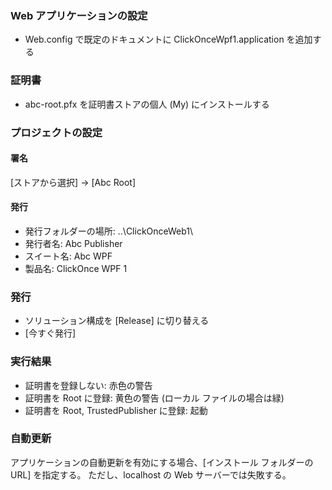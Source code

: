 ﻿### Web アプリケーションの設定
* Web.config で既定のドキュメントに ClickOnceWpf1.application を追加する

### 証明書
* abc-root.pfx を証明書ストアの個人 (My) にインストールする

### プロジェクトの設定

#### 署名
[ストアから選択] → [Abc Root]

#### 発行
* 発行フォルダーの場所: ..\ClickOnceWeb1\
* 発行者名: Abc Publisher
* スイート名: Abc WPF
* 製品名: ClickOnce WPF 1

### 発行
* ソリューション構成を [Release] に切り替える
* [今すぐ発行]

### 実行結果
* 証明書を登録しない: 赤色の警告
* 証明書を Root に登録: 黄色の警告 (ローカル ファイルの場合は緑)
* 証明書を Root, TrustedPublisher に登録: 起動

### 自動更新
アプリケーションの自動更新を有効にする場合、[インストール フォルダーの URL] を指定する。
ただし、localhost の Web サーバーでは失敗する。

